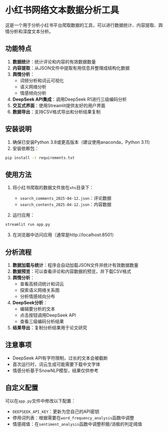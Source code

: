 # 小红书网络文本数据分析工具

这是一个用于分析小红书平台爬取数据的工具，可以进行数据统计、内容提取、舆情分析和深度文本分析。

## 功能特点

1. **数据统计**：统计评论和内容的有效数据数量
2. **内容提取**：从JSON文件中提取有用信息并整理成结构化数据
3. **舆情分析**：
   - 词频分析和词云可视化
   - 语义网络分析
   - 情感倾向分析
4. **DeepSeek API集成**：调用DeepSeek R1进行三级编码分析
5. **交互式界面**：使用Streamlit提供友好的用户界面
6. **数据导出**：支持CSV格式导出和分析结果复制

## 安装说明

1. 确保已安装Python 3.8或更高版本（建议使用anaconda，Python 3.11）
2. 安装依赖包：

```bash
pip install -r requirements.txt
```

## 使用方法

1. 将小红书爬取的数据文件放在`xhs`目录下：
   - `search_comments_2025-04-12.json`：评论数据
   - `search_contents_2025-04-12.json`：内容数据

2. 运行应用：

```bash
streamlit run app.py
```

3. 在浏览器中访问应用（通常是http://localhost:8501）

## 分析流程

1. **数据加载与统计**：程序会自动加载JSON文件并统计有效数据数量
2. **数据预览**：可以查看评论和内容数据的预览，并下载CSV格式
3. **舆情分析**：
   - 查看高频词统计和词云
   - 探索语义网络关系图
   - 分析情感倾向分布
4. **DeepSeek分析**：
   - 编辑要分析的文本
   - 点击按钮调用DeepSeek API
   - 查看三级编码分析结果
5. **结果导出**：复制分析结果用于论文研究

## 注意事项

- DeepSeek API有字符限制，过长的文本会被截断
- 首次运行时，词云生成可能需要下载中文字体
- 情感分析基于SnowNLP模型，结果仅供参考

## 自定义配置

可以在`app.py`文件中修改以下配置：

- `DEEPSEEK_API_KEY`：更新为您自己的API密钥
- 停用词列表：根据需要在`word_frequency_analysis`函数中调整
- 情感阈值：在`sentiment_analysis`函数中调整积极/消极的判定阈值